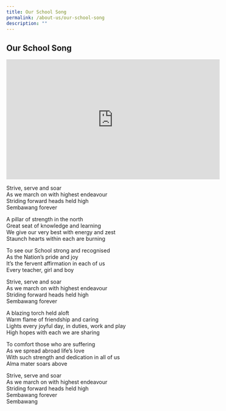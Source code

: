 ```yaml
---
title: Our School Song
permalink: /about-us/our-school-song
description: ""
---
```

## Our School Song

<iframe width="560" height="315" src="https://www.youtube.com/embed/12RHBUFyOUg" title="YouTube video player" frameborder="0" allow="accelerometer; autoplay; clipboard-write; encrypted-media; gyroscope; picture-in-picture" allowfullscreen></iframe>


Strive, serve and soar  
As we march on with highest endeavour  
Striding forward heads held high  
Sembawang forever

A pillar of strength in the north  
Great seat of knowledge and learning  
We give our very best with energy and zest  
Staunch hearts within each are burning

To see our School strong and recognised  
As the Nation’s pride and joy  
It’s the fervent affirmation in each of us  
Every teacher, girl and boy

Strive, serve and soar  
As we march on with highest endeavour  
Striding forward heads held high  
Sembawang forever

A blazing torch held aloft  
Warm flame of friendship and caring  
Lights every joyful day, in duties, work and play  
High hopes with each we are sharing

To comfort those who are suffering  
As we spread abroad life’s love  
With such strength and dedication in all of us  
Alma mater soars above

Strive, serve and soar  
As we march on with highest endeavour  
Striding forward heads held high  
Sembawang forever  
Sembawang